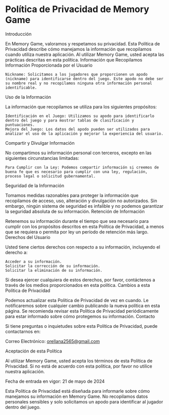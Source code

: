 
<html lang="es">
<head>
    <meta charset="UTF-8">
    <meta http-equiv="X-UA-Compatible" content="IE=edge">
    <meta name="viewport" content="width=device-width, initial-scale=1.0">
    
</head>
<body>

   <h1> Política de Privacidad de Memory Game</h1>
Introducción

En Memory Game, valoramos y respetamos su privacidad. Esta Política de Privacidad describe cómo manejamos la información que recopilamos cuando utiliza nuestra aplicación. Al utilizar Memory Game, usted acepta las prácticas descritas en esta política.
Información que Recopilamos
Información Proporcionada por el Usuario

    Nickname: Solicitamos a los jugadores que proporcionen un apodo (nickname) para identificarse dentro del juego. Este apodo no debe ser su nombre real y no recopilamos ninguna otra información personal identificable.

Uso de la Información

La información que recopilamos se utiliza para los siguientes propósitos:

    Identificación en el Juego: Utilizamos su apodo para identificarlo dentro del juego y para mostrar tablas de clasificación y puntuaciones.
    Mejora del Juego: Los datos del apodo pueden ser utilizados para analizar el uso de la aplicación y mejorar la experiencia del usuario.

Compartir y Divulgar Información

No compartimos su información personal con terceros, excepto en las siguientes circunstancias limitadas:

    
    Para Cumplir con la Ley: Podemos compartir información si creemos de buena fe que es necesario para cumplir con una ley, regulación, proceso legal o solicitud gubernamental.

Seguridad de la Información

Tomamos medidas razonables para proteger la información que recopilamos de acceso, uso, alteración y divulgación no autorizados. Sin embargo, ningún sistema de seguridad es infalible y no podemos garantizar la seguridad absoluta de su información.
Retención de Información

Retenemos su información durante el tiempo que sea necesario para cumplir con los propósitos descritos en esta Política de Privacidad, a menos que se requiera o permita por ley un período de retención más largo.
Derechos del Usuario

Usted tiene ciertos derechos con respecto a su información, incluyendo el derecho a:

    Acceder a su información.
    Solicitar la corrección de su información.
    Solicitar la eliminación de su información.

Si desea ejercer cualquiera de estos derechos, por favor, contáctenos a través de los medios proporcionados en esta política.
Cambios a esta Política de Privacidad

Podemos actualizar esta Política de Privacidad de vez en cuando. Le notificaremos sobre cualquier cambio publicando la nueva política en esta página. Se recomienda revisar esta Política de Privacidad periódicamente para estar informado sobre cómo protegemos su información.
Contacto

Si tiene preguntas o inquietudes sobre esta Política de Privacidad, puede contactarnos en:

Correo Electrónico: orellana2565@gmail.com

Aceptación de esta Política

Al utilizar Memory Game, usted acepta los términos de esta Política de Privacidad. Si no está de acuerdo con esta política, por favor no utilice nuestra aplicación.

Fecha de entrada en vigor: 21 de mayo de 2024

Esta Política de Privacidad está diseñada para informarle sobre cómo manejamos su información en Memory Game. No recopilamos datos personales sensibles y solo solicitamos un apodo para identificar al jugador dentro del juego.
<!--    <h1>Política de Privacidad de Compress</h1>

Fecha de entrada en vigor: 14/08/2023

<h2>Información que Recopilamos:</h2>
Compress permite a los usuarios comprimir imágenes y videos para reducir el almacenamiento que ocupan en sus dispositivos. Para llevar a cabo este proceso, la aplicación solicita permisos para acceder a la galería de fotos y videos del usuario.

<h2>Proceso de Compresión:</h2>
Durante el proceso de compresión, las imágenes y videos seleccionados por el usuario se almacenan temporalmente en caché para realizar la compresión. Es importante destacar que estos datos solo se almacenan temporalmente y se eliminan de manera segura una vez que se completa la compresión. No se utilizan con ningún otro propósito ni se comparten con terceros.

<h2>Uso de Datos:</h2>
Compress no recopila ni almacena ninguna información personal de los usuarios, como nombres, direcciones de correo electrónico o ubicaciones. Solo se almacenan temporalmente las imágenes y videos seleccionados durante el proceso de compresión.

<h2>Derechos de los Usuarios:</h2>
Los usuarios tienen el derecho de acceder, modificar o eliminar los datos almacenados en caché durante el proceso de compresión en cualquier momento. Para ejercer estos derechos, los usuarios pueden ponerse en contacto con nosotros a través de la dirección de correo electrónico proporcionada al final de esta política.

<h2>Seguridad de Datos:</h2>
La seguridad de los datos de nuestros usuarios es una prioridad. Los datos almacenados en caché durante el proceso de compresión se protegen mediante medidas de seguridad para garantizar su confidencialidad e integridad.

<h2> Cambios en la Política de Privacidad: </h2> 
Si realizamos cambios en nuestra política de privacidad, se informará a los usuarios a través de actualizaciones en la aplicación. Te recomendamos revisar esta política ocasionalmente para estar al tanto de cualquier cambio.

<h2> Usuarios Menores de Edad:</h2> 
Nuestra aplicación está diseñada para ser utilizada por usuarios mayores de 12 años. No recopilamos intencionalmente información de usuarios menores de esta edad. Si eres menor de 12 años, no uses nuestra aplicación ni proporciones ninguna información personal.

<h3>  Aceptación de los Términos: </h3>
Al utilizar compress, aceptas los términos y condiciones de esta política de privacidad. Si no estás de acuerdo con esta política, te recomendamos que no utilices nuestra aplicación.

<h3>Contacto de Privacidad:</h3>
Si tienes alguna pregunta o inquietud sobre nuestra política de privacidad o el manejo de datos, no dudes en ponerte en contacto con nosotros en oscarortiz197orellana@gmail.com. -->

</body>
</html>
